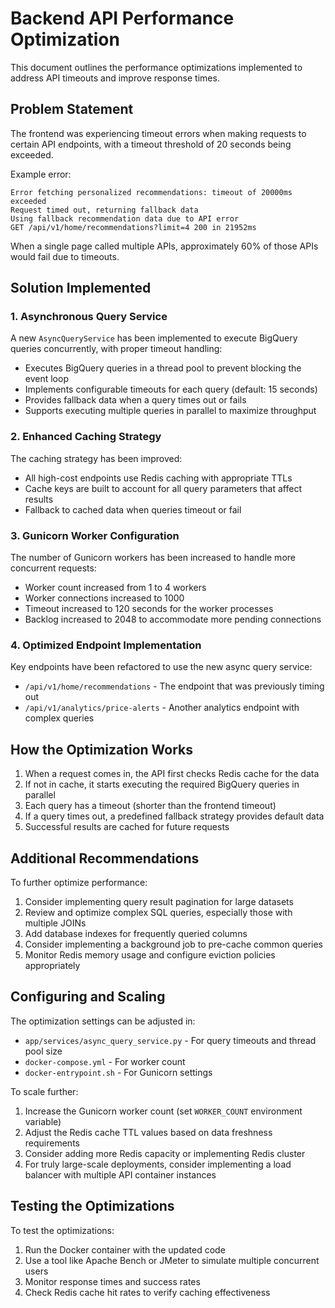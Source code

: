 # Backend API Performance Optimization

This document outlines the performance optimizations implemented to address API timeouts and improve response times.

## Problem Statement

The frontend was experiencing timeout errors when making requests to certain API endpoints, with a timeout threshold of 20 seconds being exceeded.

Example error:

```
Error fetching personalized recommendations: timeout of 20000ms exceeded
Request timed out, returning fallback data
Using fallback recommendation data due to API error
GET /api/v1/home/recommendations?limit=4 200 in 21952ms
```

When a single page called multiple APIs, approximately 60% of those APIs would fail due to timeouts.

## Solution Implemented

### 1. Asynchronous Query Service

A new `AsyncQueryService` has been implemented to execute BigQuery queries concurrently, with proper timeout handling:

- Executes BigQuery queries in a thread pool to prevent blocking the event loop
- Implements configurable timeouts for each query (default: 15 seconds)
- Provides fallback data when a query times out or fails
- Supports executing multiple queries in parallel to maximize throughput

### 2. Enhanced Caching Strategy

The caching strategy has been improved:

- All high-cost endpoints use Redis caching with appropriate TTLs
- Cache keys are built to account for all query parameters that affect results
- Fallback to cached data when queries timeout or fail

### 3. Gunicorn Worker Configuration

The number of Gunicorn workers has been increased to handle more concurrent requests:

- Worker count increased from 1 to 4 workers
- Worker connections increased to 1000
- Timeout increased to 120 seconds for the worker processes
- Backlog increased to 2048 to accommodate more pending connections

### 4. Optimized Endpoint Implementation

Key endpoints have been refactored to use the new async query service:

- `/api/v1/home/recommendations` - The endpoint that was previously timing out
- `/api/v1/analytics/price-alerts` - Another analytics endpoint with complex queries

## How the Optimization Works

1. When a request comes in, the API first checks Redis cache for the data
2. If not in cache, it starts executing the required BigQuery queries in parallel
3. Each query has a timeout (shorter than the frontend timeout)
4. If a query times out, a predefined fallback strategy provides default data
5. Successful results are cached for future requests

## Additional Recommendations

To further optimize performance:

1. Consider implementing query result pagination for large datasets
2. Review and optimize complex SQL queries, especially those with multiple JOINs
3. Add database indexes for frequently queried columns
4. Consider implementing a background job to pre-cache common queries
5. Monitor Redis memory usage and configure eviction policies appropriately

## Configuring and Scaling

The optimization settings can be adjusted in:

- `app/services/async_query_service.py` - For query timeouts and thread pool size
- `docker-compose.yml` - For worker count
- `docker-entrypoint.sh` - For Gunicorn settings

To scale further:

1. Increase the Gunicorn worker count (set `WORKER_COUNT` environment variable)
2. Adjust the Redis cache TTL values based on data freshness requirements
3. Consider adding more Redis capacity or implementing Redis cluster
4. For truly large-scale deployments, consider implementing a load balancer with multiple API container instances

## Testing the Optimizations

To test the optimizations:

1. Run the Docker container with the updated code
2. Use a tool like Apache Bench or JMeter to simulate multiple concurrent users
3. Monitor response times and success rates
4. Check Redis cache hit rates to verify caching effectiveness
